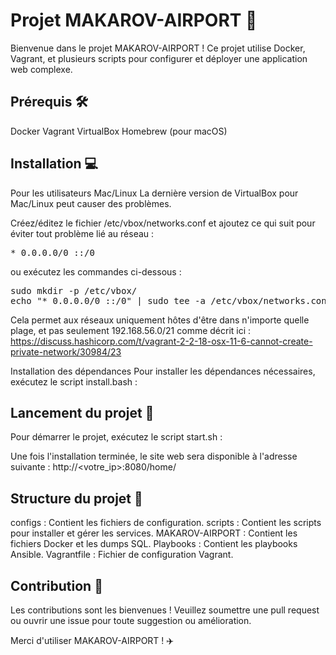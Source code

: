 # Projet MAKAROV-AIRPORT 🚀

Bienvenue dans le projet MAKAROV-AIRPORT ! Ce projet utilise Docker, Vagrant, et plusieurs scripts pour configurer et déployer une application web complexe.

## Prérequis 🛠️
Docker
Vagrant
VirtualBox
Homebrew (pour macOS)
## Installation 💻
Pour les utilisateurs Mac/Linux
La dernière version de VirtualBox pour Mac/Linux peut causer des problèmes.

Créez/éditez le fichier /etc/vbox/networks.conf et ajoutez ce qui suit pour éviter tout problème lié au réseau :

<pre>* 0.0.0.0/0 ::/0</pre>
ou exécutez les commandes ci-dessous :
<pre>sudo mkdir -p /etc/vbox/
echo "* 0.0.0.0/0 ::/0" | sudo tee -a /etc/vbox/networks.conf</pre>

Cela permet aux réseaux uniquement hôtes d'être dans n'importe quelle plage, et pas seulement 192.168.56.0/21 comme décrit ici : https://discuss.hashicorp.com/t/vagrant-2-2-18-osx-11-6-cannot-create-private-network/30984/23

Installation des dépendances
Pour installer les dépendances nécessaires, exécutez le script install.bash :

## Lancement du projet 🚀
Pour démarrer le projet, exécutez le script start.sh :

Une fois l'installation terminée, le site web sera disponible à l'adresse suivante : http://<votre_ip>:8080/home/

## Structure du projet 📁
configs : Contient les fichiers de configuration.
scripts : Contient les scripts pour installer et gérer les services.
MAKAROV-AIRPORT : Contient les fichiers Docker et les dumps SQL.
Playbooks : Contient les playbooks Ansible.
Vagrantfile : Fichier de configuration Vagrant.

## Contribution 🤝
Les contributions sont les bienvenues ! Veuillez soumettre une pull request ou ouvrir une issue pour toute suggestion ou amélioration.

Merci d'utiliser MAKAROV-AIRPORT ! ✈️